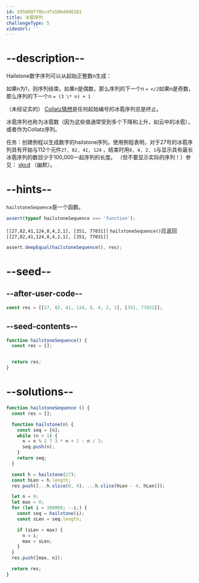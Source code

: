 ```yaml
---
id: 595608ff8bcd7a50bd490181
title: 冰雹序列
challengeType: 5
videoUrl: ''
---
```


# --description--

<p> Hailstone数字序列可以从起始正整数n生成： </p>如果n为1，则序列结束。如果n是偶数，那么序列的下一个n <code>= n/2</code>如果n是奇数，那么序列的下一个n <code>= (3 \* n) + 1</code>  <p> （未经证实的） <a href='https://en.wikipedia.org/wiki/Collatz conjecture' title='wp：Collat​​z猜想'>Collat​​z猜想</a>是任何起始编号的冰雹序列总是终止。 </p><p>冰雹序列也称为冰雹数（因为这些值通常受到多个下降和上升，如云中的冰雹），或者作为Collat​​z序列。 </p>任务：创建例程以生成数字的hailstone序列。使用例程表明，对于27号的冰雹序列具有开始与112个元件<code>27, 82, 41, 124</code> ，结束时用<code>8, 4, 2, 1</code>与显示具有最长冰雹序列的数目少于100,000一起序列的长度。 （但不要显示实际的序列！）参见： <a href='http://xkcd.com/710' title='链接：http：//xkcd.com/710'>xkcd</a> （幽默）。

# --hints--

`hailstoneSequence`是一个函数。

```js
assert(typeof hailstoneSequence === 'function');
```

`[[27,82,41,124,8,4,2,1], [351, 77031]]` `hailstoneSequence()`应返回`[[27,82,41,124,8,4,2,1], [351, 77031]]`

```js
assert.deepEqual(hailstoneSequence(), res);
```

# --seed--

## --after-user-code--

```js
const res = [[27, 82, 41, 124, 8, 4, 2, 1], [351, 77031]];
```

## --seed-contents--

```js
function hailstoneSequence() {
  const res = [];


  return res;
}
```

# --solutions--

```js
function hailstoneSequence () {
  const res = [];

  function hailstone(n) {
    const seq = [n];
    while (n > 1) {
      n = n % 2 ? 3 * n + 1 : n / 2;
      seq.push(n);
    }
    return seq;
  }

  const h = hailstone(27);
  const hLen = h.length;
  res.push([...h.slice(0, 4), ...h.slice(hLen - 4, hLen)]);

  let n = 0;
  let max = 0;
  for (let i = 100000; --i;) {
    const seq = hailstone(i);
    const sLen = seq.length;

    if (sLen > max) {
      n = i;
      max = sLen;
    }
  }
  res.push([max, n]);

  return res;
}
```
